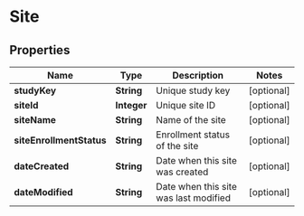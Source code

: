 

# Site

## Properties

Name | Type | Description | Notes
------------ | ------------- | ------------- | -------------
**studyKey** | **String** | Unique study key |  [optional]
**siteId** | **Integer** | Unique site ID |  [optional]
**siteName** | **String** | Name of the site |  [optional]
**siteEnrollmentStatus** | **String** | Enrollment status of the site |  [optional]
**dateCreated** | **String** | Date when this site was created |  [optional]
**dateModified** | **String** | Date when this site was last modified |  [optional]




